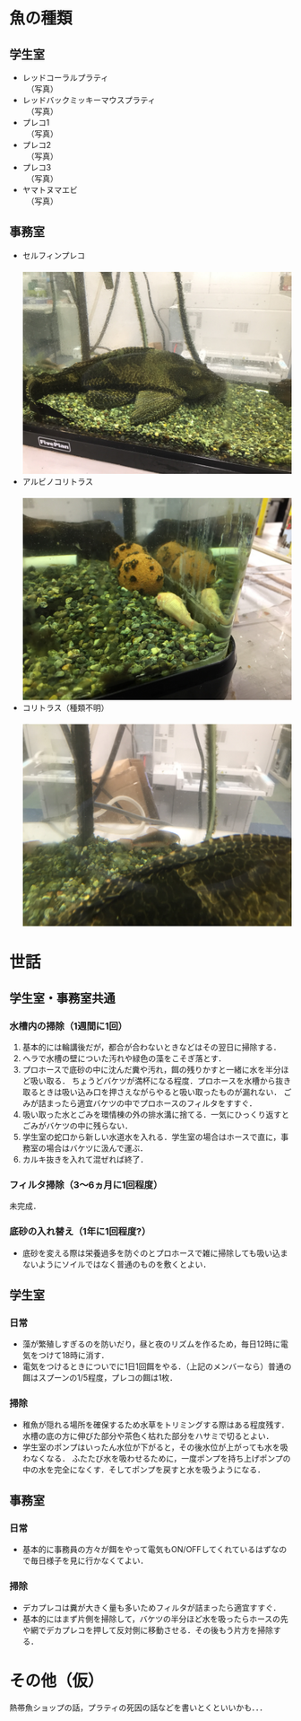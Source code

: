 # 魚の種類
## 学生室
* レッドコーラルプラティ<br>
　（写真）
* レッドバックミッキーマウスプラティ<br>
　（写真）
* プレコ1<br>
　（写真）
* プレコ2<br>
　（写真）
* プレコ3<br>
　（写真）
* ヤマトヌマエビ<br>
　（写真）

## 事務室
* セルフィンプレコ<br>
　![セルフィンプレコ](pictures/セルフィンプレコ.jpg)
* アルビノコリトラス<br>
　![アルビノコリトラス](pictures/アルビノコリトラス.jpg)
* コリトラス（種類不明）<br>
　![コリトラス（種類不明）](pictures/コリトラス（種類不明）.jpg)

# 世話
## 学生室・事務室共通
### 水槽内の掃除（1週間に1回）
1. 基本的には輪講後だが，都合が合わないときなどはその翌日に掃除する．
2. ヘラで水槽の壁についた汚れや緑色の藻をこそぎ落とす．
3. プロホースで底砂の中に沈んだ糞や汚れ，餌の残りかすと一緒に水を半分ほど吸い取る．
ちょうどバケツが満杯になる程度．プロホースを水槽から抜き取るときは吸い込み口を押さえながらやると吸い取ったものが漏れない．
ごみが詰まったら適宜バケツの中でプロホースのフィルタをすすぐ．
4. 吸い取った水とごみを環情棟の外の排水溝に捨てる．一気にひっくり返すとごみがバケツの中に残らない．
5. 学生室の蛇口から新しい水道水を入れる．学生室の場合はホースで直に，事務室の場合はバケツに汲んで運ぶ．
6. カルキ抜きを入れて混ぜれば終了．

### フィルタ掃除（3～6ヵ月に1回程度）
未完成．

### 底砂の入れ替え（1年に1回程度?）
* 底砂を変える際は栄養過多を防ぐのとプロホースで雑に掃除しても吸い込まないようにソイルではなく普通のものを敷くとよい．

## 学生室
### 日常
* 藻が繁殖しすぎるのを防いだり，昼と夜のリズムを作るため，毎日12時に電気をつけて18時に消す．
* 電気をつけるときについでに1日1回餌をやる．（上記のメンバーなら）普通の餌はスプーンの1/5程度，プレコの餌は1枚．

### 掃除
* 稚魚が隠れる場所を確保するため水草をトリミングする際はある程度残す．水槽の底の方に伸びた部分や茶色く枯れた部分をハサミで切るとよい．
* 学生室のポンプはいったん水位が下がると，その後水位が上がっても水を吸わなくなる．
ふたたび水を吸わせるために，一度ポンプを持ち上げポンプの中の水を完全になくす．そしてポンプを戻すと水を吸うようになる．

## 事務室
### 日常
* 基本的に事務員の方々が餌をやって電気もON/OFFしてくれているはずなので毎日様子を見に行かなくてよい．

### 掃除
* デカプレコは糞が大きく量も多いためフィルタが詰まったら適宜すすぐ．
* 基本的にはまず片側を掃除して，バケツの半分ほど水を吸ったらホースの先や網でデカプレコを押して反対側に移動させる．その後もう片方を掃除する．

# その他（仮）
熱帯魚ショップの話，プラティの死因の話などを書いとくといいかも．．．